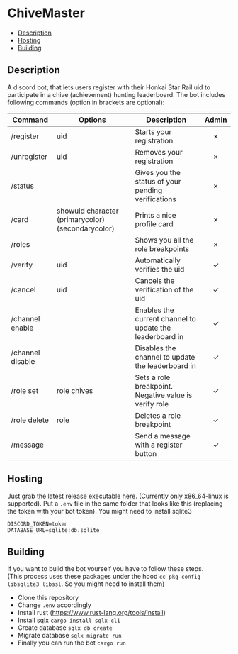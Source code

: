 # ChiveMaster

-   [Description](#description)
-   [Hosting](#hosting)
-   [Building](#building)

## Description

A discord bot, that lets users register with their Honkai Star Rail uid to participate in a chive (achievement) hunting leaderboard. The bot includes following commands (option in brackets are optional):

| Command          | Options                                           | Description                                              | Admin |
| ---------------- | ------------------------------------------------- | -------------------------------------------------------- | :---: |
| /register        | uid                                               | Starts your registration                                 |   ✗   |
| /unregister      | uid                                               | Removes your registration                                |   ✗   |
| /status          |                                                   | Gives you the status of your pending verifications       |   ✗   |
| /card            | showuid character (primarycolor) (secondarycolor) | Prints a nice profile card                               |   ✗   |
| /roles           |                                                   | Shows you all the role breakpoints                       |   ✗   |
| /verify          | uid                                               | Automatically verifies the uid                           |   ✓   |
| /cancel          | uid                                               | Cancels the verification of the uid                      |   ✓   |
| /channel enable  |                                                   | Enables the current channel to update the leaderboard in |   ✓   |
| /channel disable |                                                   | Disables the channel to update the leaderboard in        |   ✓   |
| /role set        | role chives                                       | Sets a role breakpoint. Negative value is verify role    |   ✓   |
| /role delete     | role                                              | Deletes a role breakpoint                                |   ✓   |
| /message         |                                                   | Send a message with a register button                    |   ✓   |

## Hosting

Just grab the latest release executable [here](https://github.com/juliuskreutz/chive-master/releases/latest). (Currently only x86_64-linux is supported). Put a `.env` file in the same folder that looks like this (replacing the token with your bot token). You might need to install sqlite3

```
DISCORD_TOKEN=token
DATABASE_URL=sqlite:db.sqlite
```

## Building

If you want to build the bot yourself you have to follow these steps. \
(This process uses these packages under the hood `cc pkg-config libsqlite3 libssl`. So you might need to install them)

-   Clone this repository
-   Change `.env` accordingly
-   Install rust (https://www.rust-lang.org/tools/install)
-   Install sqlx `cargo install sqlx-cli`
-   Create database `sqlx db create`
-   Migrate database `sqlx migrate run`
-   Finally you can run the bot `cargo run`

